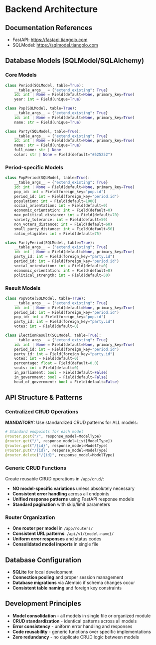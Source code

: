 # Backend Architecture

## Documentation References
- FastAPI: https://fastapi.tiangolo.com
- SQLModel: https://sqlmodel.tiangolo.com

## Database Models (SQLModel/SQLAlchemy)

### Core Models
```python
class Period(SQLModel, table=True):
    __table_args__ = {"extend_existing": True}
    id: int | None = Field(default=None, primary_key=True)
    year: int = Field(unique=True)

class Pop(SQLModel, table=True):
    __table_args__ = {"extend_existing": True}
    id: int | None = Field(default=None, primary_key=True)
    name: str = Field(unique=True)

class Party(SQLModel, table=True):
    __table_args__ = {"extend_existing": True}
    id: int | None = Field(default=None, primary_key=True)
    name: str = Field(unique=True)
    full_name: str | None
    color: str | None = Field(default="#525252")
```

### Period-specific Models
```python
class PopPeriod(SQLModel, table=True):
    __table_args__ = {"extend_existing": True}
    id: int | None = Field(default=None, primary_key=True)
    pop_id: int = Field(foreign_key="pop.id")
    period_id: int = Field(foreign_key="period.id")
    population: int = Field(default=1000)
    social_orientation: int = Field(default=0)
    economic_orientation: int = Field(default=0)
    max_political_distance: int = Field(default=70)
    variety_tolerance: int = Field(default=50)
    non_voters_distance: int = Field(default=60)
    small_party_distance: int = Field(default=50)
    ratio_eligible: int = Field(default=75)

class PartyPeriod(SQLModel, table=True):
    __table_args__ = {"extend_existing": True}
    id: int | None = Field(default=None, primary_key=True)
    party_id: int = Field(foreign_key="party.id")
    period_id: int = Field(foreign_key="period.id")
    social_orientation: int = Field(default=0)
    economic_orientation: int = Field(default=0)
    political_strength: int = Field(default=50)
```

### Result Models
```python
class PopVote(SQLModel, table=True):
    __table_args__ = {"extend_existing": True}
    id: int | None = Field(default=None, primary_key=True)
    period_id: int = Field(foreign_key="period.id")
    pop_id: int = Field(foreign_key="pop.id")
    party_id: int = Field(foreign_key="party.id")
    votes: int = Field(default=0)

class ElectionResult(SQLModel, table=True):
    __table_args__ = {"extend_existing": True}
    id: int | None = Field(default=None, primary_key=True)
    period_id: int = Field(foreign_key="period.id")
    party_id: int = Field(foreign_key="party.id")
    votes: int = Field(default=0)
    percentage: float = Field(default=0.0)
    seats: int = Field(default=0)
    in_parliament: bool = Field(default=False)
    in_government: bool = Field(default=False)
    head_of_government: bool = Field(default=False)
```

## API Structure & Patterns

### Centralized CRUD Operations
**MANDATORY:** Use standardized CRUD patterns for ALL models:

```python
# Standard endpoints for each model
@router.post("/", response_model=ModelType)
@router.get("/", response_model=List[ModelType]) 
@router.get("/{id}", response_model=ModelType)
@router.put("/{id}", response_model=ModelType)
@router.delete("/{id}", response_model=ModelType)
```

### Generic CRUD Functions
Create reusable CRUD operations in `/app/crud/`:
- **NO model-specific variations** unless absolutely necessary
- **Consistent error handling** across all endpoints
- **Unified response patterns** using FastAPI response models
- **Standard pagination** with skip/limit parameters

### Router Organization
- **One router per model** in `/app/routers/`
- **Consistent URL patterns**: `/api/v1/{model-name}/`
- **Uniform error responses** and status codes
- **Consolidated model imports** in single file

## Database Configuration
- **SQLite** for local development
- **Connection pooling** and proper session management
- **Database migrations** via Alembic if schema changes occur
- **Consistent table naming** and foreign key constraints

## Development Principles
- **Model consolidation** - all models in single file or organized module
- **CRUD standardization** - identical patterns across all models  
- **Error consistency** - uniform error handling and responses
- **Code reusability** - generic functions over specific implementations
- **Zero redundancy** - no duplicate CRUD logic between models